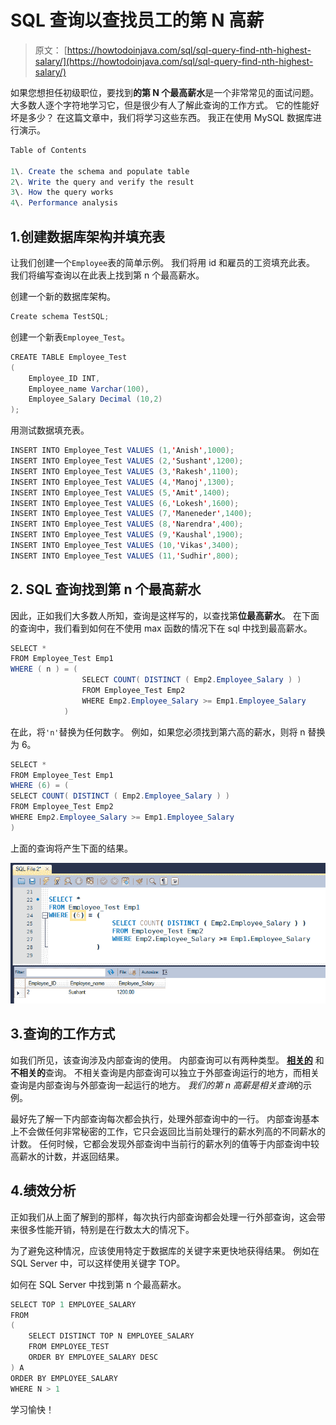 # SQL 查询以查找员工的第 N 高薪

> 原文： [https://howtodoinjava.com/sql/sql-query-find-nth-highest-salary/](https://howtodoinjava.com/sql/sql-query-find-nth-highest-salary/)

如果您想担任初级职位，要找到**的第 N 个最高薪水**是一个非常常见的面试问题。 大多数人逐个字符地学习它，但是很少有人了解此查询的工作方式。 它的性能好坏是多少？ 在这篇文章中，我们将学习这些东西。 我正在使用 MySQL 数据库进行演示。

```java
Table of Contents

1\. Create the schema and populate table
2\. Write the query and verify the result
3\. How the query works
4\. Performance analysis
```

## 1.创建数据库架构并填充表

让我们创建一个`Employee`表的简单示例。 我们将用 id 和雇员的工资填充此表。 我们将编写查询以在此表上找到第 n 个最高薪水。

创建一个新的数据库架构。

```java
Create schema TestSQL;
```

创建一个新表`Employee_Test`。

```java
CREATE TABLE Employee_Test
(
    Employee_ID INT,
    Employee_name Varchar(100),
    Employee_Salary Decimal (10,2)
);

```

用测试数据填充表。

```java
INSERT INTO Employee_Test VALUES (1,'Anish',1000);
INSERT INTO Employee_Test VALUES (2,'Sushant',1200);
INSERT INTO Employee_Test VALUES (3,'Rakesh',1100);
INSERT INTO Employee_Test VALUES (4,'Manoj',1300);
INSERT INTO Employee_Test VALUES (5,'Amit',1400);
INSERT INTO Employee_Test VALUES (6,'Lokesh',1600);
INSERT INTO Employee_Test VALUES (7,'Maneneder',1400);
INSERT INTO Employee_Test VALUES (8,'Narendra',400);
INSERT INTO Employee_Test VALUES (9,'Kaushal',1900);
INSERT INTO Employee_Test VALUES (10,'Vikas',3400);
INSERT INTO Employee_Test VALUES (11,'Sudhir',800);

```

## 2\. SQL 查询找到第 n 个最高薪水

因此，正如我们大多数人所知，查询是这样写的，以查找第**位最高薪水**。 在下面的查询中，我们看到如何在不使用 max 函数的情况下在 sql 中找到最高薪水。

```java
SELECT *
FROM Employee_Test Emp1
WHERE ( n ) = (
                SELECT COUNT( DISTINCT ( Emp2.Employee_Salary ) )
                FROM Employee_Test Emp2
                WHERE Emp2.Employee_Salary >= Emp1.Employee_Salary
            )

```

在此，将`'n'`替换为任何数字。 例如，如果您必须找到第六高的薪水，则将 n 替换为 6。

```java
SELECT *
FROM Employee_Test Emp1
WHERE (6) = (
SELECT COUNT( DISTINCT ( Emp2.Employee_Salary ) )
FROM Employee_Test Emp2
WHERE Emp2.Employee_Salary >= Emp1.Employee_Salary
)

```

上面的查询将产生下面的结果。

![nth_highest_salary](img/9f3731bcdf84791e7b311226b0dd0f2d.png)

## 3.查询的工作方式

如我们所见，该查询涉及内部查询的使用。 内部查询可以有两种类型。 **[相关的](https://en.wikipedia.org/wiki/Correlated_subquery "Correlated_subquery")** 和**不相关的**查询。 不相关查询是内部查询可以独立于外部查询运行的地方，而相关查询是内部查询与外部查询一起运行的地方。 *我们的第 n 高薪是相关查询*的示例。

最好先了解一下内部查询每次都会执行，处理外部查询中的一行。 内部查询基本上不会做任何非常秘密的工作，它只会返回比当前处理行的薪水列高的不同薪水的计数。 任何时候，它都会发现外部查询中当前行的薪水列的值等于内部查询中较高薪水的计数，并返回结果。

## 4.绩效分析

正如我们从上面了解到的那样，每次执行内部查询都会处理一行外部查询，这会带来很多性能开销，特别是在行数太大的情况下。

为了避免这种情况，应该使用特定于数据库的关键字来更快地获得结果。 例如在 SQL Server 中，可以这样使用关键字 TOP。

如何在 SQL Server 中找到第 n 个最高薪水。

```java
SELECT TOP 1 EMPLOYEE_SALARY
FROM
(
    SELECT DISTINCT TOP N EMPLOYEE_SALARY
    FROM EMPLOYEE_TEST
    ORDER BY EMPLOYEE_SALARY DESC
) A
ORDER BY EMPLOYEE_SALARY
WHERE N > 1

```

学习愉快！